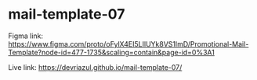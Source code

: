 # mail-template-07

Figma link: https://www.figma.com/proto/oFylX4EI5LIlUYk8VS1lmD/Promotional-Mail-Template?node-id=477-1735&scaling=contain&page-id=0%3A1

Live link: https://devriazul.github.io/mail-template-07/